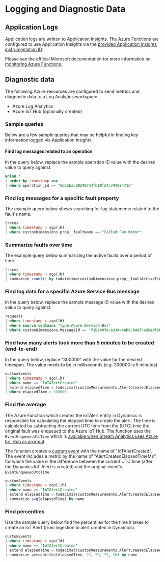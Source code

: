 # Logging and Diagnostic Data

## Application Logs

Application logs are written to [Application Insights](https://docs.microsoft.com/azure/azure-monitor/app/app-insights-overview).  The Azure Functions are configured to use Application Insights via the [provided Application Insights instrumentation ID](https://docs.microsoft.com/azure/azure-functions/functions-monitoring?tabs=cmd#enable-application-insights-integration).  

Please see the official Microsoft documentation for more information on [monitoring Azure Functions](https://docs.microsoft.com/azure/azure-functions/functions-monitoring).

## Diagnostic data

The following Azure resources are configured to send metrics and diagnostic data to a Log Analytics workspace:

- Azure Log Analytics
- Azure IoT Hub (optionally created)

### Sample queries

Below are a few sample queries that may be helpful in finding key information logged via Application Insights.

#### Find log messages related to an operation

In the query below, replace the sample operation ID value with the desired value to query against.

```sql
union *
| order by timestamp asc
| where operation_Id == "5de2bacd02407d4fb18fd4c794584715"
```

### Find log messages for a specific fault property

The example query below shows searching for log statements related to the fault's name.

```sql
traces
| where timestamp > ago(1h)
| where customDimensions.prop__faultName == "Failed Fan Motor"
```

### Summarize faults over time

The example query below summarizing the active faults over a period of time.

```sql
traces
| where timestamp > ago(3h)
| summarize count() by todatetime(customDimensions.prop__faultActiveTime)
```

### Find log data for a specific Azure Service Bus message

In the query below, replace the sample message ID value with the desired value to query against.

```sql
requests
| where timestamp > ago(7d)
| where source contains "type:Azure Service Bus"
| where customDimensions.MessageId == "f1b249fe-a334-4ab9-b46f-a85edf206323"
```

### Find how many alerts took more than 5 minutes to be created (end-to-end)

In the query below, replace "300000" with the value for the desired timespan. The value needs to be in milliseconds (e.g. 300000 is 5 minutes).

```sql
customEvents
| where timestamp > ago(1h)
| where name == "IoTAlertCreated"
| extend elapsedTime = todecimal(customMeasurements.AlertCreatedElapsedTimeMs)
| where elapsedTime > 300000
```

### Find the average

The Azure Function which creates the IoTAlert entity in Dynamics is responsible for calculating the elapsed time to create the alert.  The time is calculated by subtracting the current UTC time from the (UTC) time the original fault was enqueued to the Azure IoT Hub.  The function uses the `EventEnqueuedUtcTime` which is [available when Stream Analytics uses Azure IoT Hub as an input](https://docs.microsoft.com/azure/stream-analytics/stream-analytics-define-inputs#create-an-input-from-event-hubs).

The function creates a [custom event](https://docs.microsoft.com/azure/azure-monitor/app/api-custom-events-metrics#trackevent) with the name of "IoTAlertCreated".  The event includes a metric by the name of "AlertCreatedElapsedTimeMs", for which the value is the difference between the current UTC time (after the Dynamics IoT Alert is created) and the original event's `EventEnqueuedUtcTime`.

```sql
customEvents
| where timestamp > ago(12h)
| where name == "IoTAlertCreated"
| extend elapsedTime = todecimal(customMeasurements.AlertCreatedElapsedTimeMs)
| summarize avg(elapsedTime) by name
```

### Find percentiles

Use the sample query below find the percentiles for the time it takes to create an IoT Alert (from ingestion to alert created in Dynamics).

```sql
customEvents
| where timestamp > ago(7d)
| where name == "IoTAlertCreated"
| extend elapsedTime = todecimal(customMeasurements.AlertCreatedElapsedTimeMs)
| summarize percentiles(elapsedTime, 25, 50, 75, 90) by name
```
